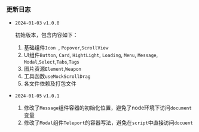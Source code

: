 ### 更新日志

- `2024-01-03` `v1.0.0`
  
  初始版本，包含内容如下：
  
  1. 基础组件`Icon `, `Popover`,`ScrollView`
  2. UI组件`Button`, `Card`, `HightLight`, `Loading`, `Menu`, `Message`, `Modal`,`Select`,`Tabs`,`Tags`
  3. 图片资源`Element`,`Weapon`
  4. 工具函数`useMockScrollDrag`
  5. 各文件依赖及打包文件

- `2024-01-05` `v1.0.1`
  1. 修改了`Message`组件容器的初始化位置，避免了node环境下访问`document`变量
  2. 修改了`Modal`组件`Teleport`的容器写法，避免在`script`中直接访问`docuent`